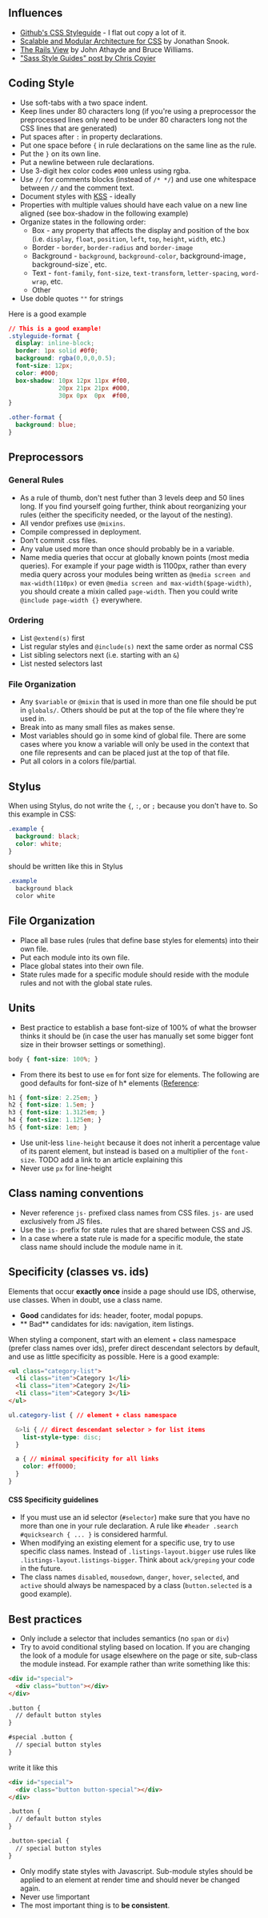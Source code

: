 ## Influences
* [Github's CSS Styleguide](https://github.com/styleguide/css) - I flat out copy a lot of it.
* [Scalable and Modular Architecture for CSS](http://smacss.com/) by Jonathan Snook.
* [The Rails View](http://pragprog.com/book/warv/the-rails-view) by John Athayde and Bruce Williams.
* ["Sass Style Guides" post by Chris Coyier](http://css-tricks.com/sass-style-guide/)

## Coding Style
* Use soft-tabs with a two space indent.
* Keep lines under 80 characters long (if you're using a preprocessor the preprocessed lines only need to be under 80 characters long not the CSS lines that are generated)
* Put spaces after `:` in property declarations.
* Put one space before `{` in rule declarations on the same line as the rule.
* Put the `}` on its own line.
* Put a newline between rule declarations.
* Use 3-digit hex color codes `#000` unless using rgba.
* Use `//` for comments blocks (instead of `/* */`) and use one whitespace between `//` and the comment text.
* Document styles with [KSS](https://github.com/kneath/kss) - ideally
* Properties with multiple values should have each value on a new line aligned (see box-shadow in the following example)
* Organize states in the following order:
  * Box - any property that affects the display and position of the box (i.e. `display`, `float`, `position`, `left`, `top`, `height`, `width`, etc.)
  * Border - `border`, `border-radius` and `border-image`
  * Background - `background`, `background-color`, background-image`, `background-size`, etc.
  * Text - `font-family`, `font-size`, `text-transform`, `letter-spacing`, `word-wrap`, etc.
  * Other
* Use doble quotes `""` for strings

Here is a good example

```css
// This is a good example!
.styleguide-format {
  display: inline-block;
  border: 1px solid #0f0;
  background: rgba(0,0,0,0.5);
  font-size: 12px;
  color: #000;
  box-shadow: 10px 12px 11px #f00,
              20px 21px 21px #000,
              30px 0px  0px  #f00,
}

.other-format {
  background: blue;
}
```

## Preprocessors

### General Rules
* As a rule of thumb, don't nest futher than 3 levels deep and 50 lines long. If you find yourself going further, think about reorganizing your rules (either the specificity needed, or the layout of the nesting).
* All vendor prefixes use `@mixins`.
* Compile compressed in deployment.
* Don't commit .css files.
* Any value used more than once should probably be in a variable.
* Name media queries that occur at globally known points (most media queries). For example if your page width is 1100px, rather than every media query across your modules being written as `@media screen and max-width(110px)` or even `@media screen and max-width($page-width)`, you should create a mixin called `page-width`. Then you could write `@include page-width {}` everywhere.

### Ordering
* List `@extend(s)` first
* List regular styles and `@include(s)` next the same order as normal CSS
* List sibling selectors next (i.e. starting with an `&`)
* List nested selectors last

<!-- TODO: Add example of ordering -->

### File Organization
* Any `$variable` or `@mixin` that is used in more than one file should be put in `globals/`. Others should be put at the top of the file where they're used in.
* Break into as many small files as makes sense.
* Most variables should go in some kind of global file. There are some cases where you know a variable will only be used in the context that one file represents and can be placed just at the top of that file.
* Put all colors in a colors file/partial.

## Stylus
When using Stylus, do not write the `{`, `:`, or `;` because you don't have to.
So this example in CSS:
```css
.example {
  background: black;
  color: white;
}
```
should be written like this in Stylus
```css
.example
  background black
  color white
```

## File Organization
* Place all base rules (rules that define base styles for elements) into their own file.
* Put each module into its own file.
* Place global states into their own file.
* State rules made for a specific module should reside with the module rules and not with the global state rules.

## Units
* Best practice to establish a base font-size of 100% of what the browser thinks it should be (in case the user has manually set some bigger font size in their browser settings or something).

```css
body { font-size: 100%; }
```

* From there its best to use `em` for font size for elements. The following are good defaults for font-size of h* elements ([Reference](http://webdesign.tutsplus.com/articles/typography-articles/taking-the-erm-out-of-ems/?utm_source=feedly&utm_medium=feed&utm_campaign=Feed%3A+webdesigntutsplus+(Webdesigntuts%2B)):

```css
h1 { font-size: 2.25em; }
h2 { font-size: 1.5em; }
h3 { font-size: 1.3125em; }
h4 { font-size: 1.125em; }
h5 { font-size: 1em; }
```

* Use unit-less `line-height` because it does not inherit a percentage value of its parent element, but instead is based on a multiplier of the `font-size`. TODO add a link to an article explaining this
* Never use `px` for line-height

## Class naming conventions
* Never reference `js-` prefixed class names from CSS files. `js-` are used exclusively from JS files.
* Use the `is-` prefix for state rules that are shared between CSS and JS.
* In a case where a state rule is made for a specific module, the state class name should include the module name in it.

## Specificity (classes vs. ids)
Elements that occur **exactly once** inside a page should use IDS, otherwise, use classes. When in doubt, use a class name.

* **Good** candidates for ids: header, footer, modal popups.
* ** Bad** candidates for ids: navigation, item listings.

When styling a component, start with an element + class namespace (prefer class names over ids), prefer direct descendant selectors by default, and use as little specificity as possible. Here is a good example:

```html
<ul class="category-list">
  <li class="item">Category 1</li>
  <li class="item">Category 2</li>
  <li class="item">Category 3</li>
</ul>
```

```css
ul.category-list { // element + class namespace

  &>li { // direct descendant selector > for list items
    list-style-type: disc;
  }

  a { // minimal specificity for all links
    color: #ff0000;
  }
}
```

#### CSS Specificity guidelines
* If you must use an id selector (`#selector`) make sure that you have no more than one in your rule declaration. A rule like `#header .search #quicksearch { ... }` is considered harmful.
* When modifying an existing element for a specific use, try to use specific class names. Instead of `.listings-layout.bigger` use rules like `.listings-layout.listings-bigger`. Think about `ack/greping` your code in the future.
* The class names `disabled`, `mousedown`, `danger`, `hover`, `selected`, and `active` should always be namespaced by a class (`button.selected` is a good example).

## Best practices
* Only include a selector that includes semantics (no `span` or `div`)
* Try to avoid conditional styling based on location. If you are changing the look of a module for usage elsewhere on the page or site, sub-class the module instead. For example rather than write something like this:

```html
<div id="special">
  <div class="button"></div>
</div>

.button {
  // default button styles
}

#special .button {
  // special button styles
}
```

write it like this
```html
<div id="special">
  <div class="button button-special"></div>
</div>

.button {
  // default button styles
}

.button-special {
  // special button styles
}
```

* Only modify state styles with Javascript. Sub-module styles should be applied to an element at render time and should never be changed again.
* Never use !important
* The most important thing is to **be consistent**.
